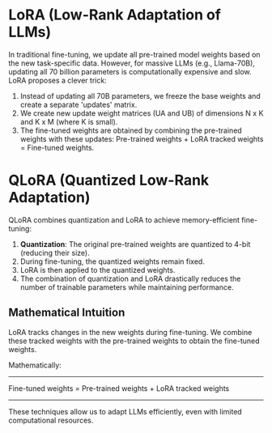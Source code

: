 # LoRA (Low-Rank Adaptation of LLMs)

In traditional fine-tuning, we update all pre-trained model weights based on the new task-specific data. However, for massive LLMs (e.g., Llama-70B), updating all 70 billion parameters is computationally expensive and slow. LoRA proposes a clever trick:

1. Instead of updating all 70B parameters, we freeze the base weights and create a separate 'updates' matrix.
2. We create new update weight matrices (UA and UB) of dimensions N x K and K x M (where K is small).
3. The fine-tuned weights are obtained by combining the pre-trained weights with these updates: Pre-trained weights + LoRA tracked weights = Fine-tuned weights.

# QLoRA (Quantized Low-Rank Adaptation)

QLoRA combines quantization and LoRA to achieve memory-efficient fine-tuning:

1. **Quantization**: The original pre-trained weights are quantized to 4-bit (reducing their size).
2. During fine-tuning, the quantized weights remain fixed.
3. LoRA is then applied to the quantized weights.
4. The combination of quantization and LoRA drastically reduces the number of trainable parameters while maintaining performance.

## Mathematical Intuition

LoRA tracks changes in the new weights during fine-tuning. We combine these tracked weights with the pre-trained weights to obtain the fine-tuned weights. 

Mathematically:

****
Fine-tuned weights = Pre-trained weights + LoRA tracked weights
****

These techniques allow us to adapt LLMs efficiently, even with limited computational resources. 